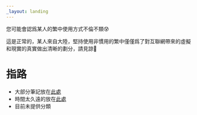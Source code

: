 ```yaml
---
_layout: landing
---
```

您可能會認爲某人的繁中使用方式不倫不類😰

這是正常的，某人來自大陸，堅持使用非慣用的繁中僅僅爲了對互聯網帶來的虛擬和現實的真實做出清晰的劃分，請見諒🙏

# 指路

- 大部分筆記放在[此處](../notes/index.html)
- 時間太久遠的放在[此處](../archives/index.html)
- 目前未提供分類